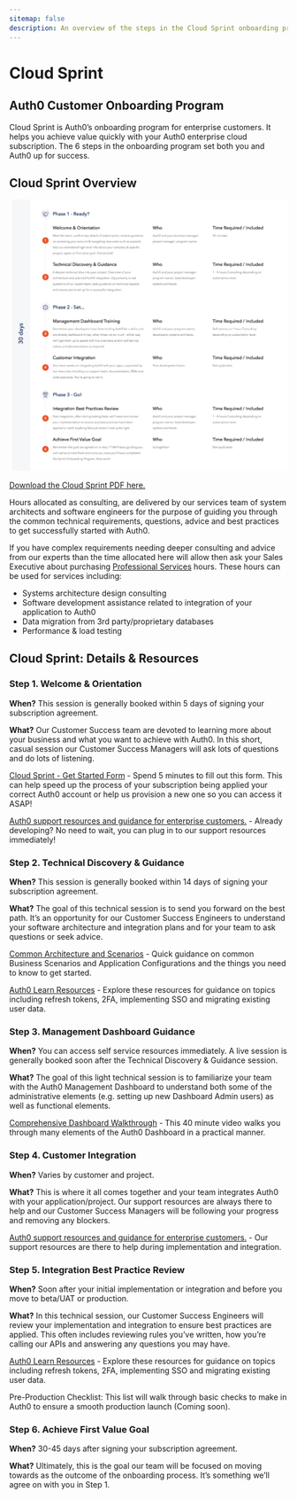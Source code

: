 ```yaml
---
sitemap: false
description: An overview of the steps in the Cloud Sprint onboarding program.
---
```


# Cloud Sprint

## Auth0 Customer Onboarding Program

Cloud Sprint is Auth0’s onboarding program for enterprise customers.  It helps you achieve value quickly with your Auth0 enterprise cloud subscription.  The 6 steps in the onboarding program set both you and Auth0 up for success.

## Cloud Sprint Overview

![Cloud Sprint Program Overview](/media/articles/onboarding/cloud-sprint-program-overview.png)

[Download the Cloud Sprint PDF here.](/media/articles/onboarding/cloud-sprint-onboarding.pdf)

Hours allocated as consulting, are delivered by our services team of system architects and software engineers for the purpose of guiding you through the common technical requirements, questions, advice and best practices to get successfully started with Auth0.

If you have complex requirements needing deeper consulting and advice from our experts than the time allocated here will allow then ask your Sales Executive about purchasing [Professional Services](/services) hours. These hours can be used for services including:
- Systems architecture design consulting
- Software development assistance related to integration of your application to Auth0
- Data migration from 3rd party/proprietary databases
- Performance & load testing

## Cloud Sprint: Details & Resources

### Step 1. Welcome & Orientation

**When?**  This session is generally booked within 5 days of signing your subscription agreement.

**What?** Our Customer Success team are devoted to learning more about your business and what you want to achieve with Auth0.  In this short, casual session our Customer Success Managers will ask lots of questions and do lots of listening.

[Cloud Sprint - Get Started Form](https://docs.google.com/a/auth0.com/forms/d/1R0vq5DQxdbgdE0kkJPcruKXiFdZpddLV_P5wlTQwOfE/viewform) - Spend 5 minutes to fill out this form. This can help speed up the process of your subscription being applied your correct Auth0 account or help us provision a new one so you can access it ASAP!

[Auth0 support resources and guidance for enterprise customers.](/onboarding/enterprise-support) - Already developing?  No need to wait, you can plug in to our support resources immediately!

### Step 2. Technical Discovery & Guidance

**When?**  This session is generally booked within 14 days of signing your subscription agreement.

**What?** The goal of this technical session is to send you forward on the best path.  It’s an opportunity for our Customer Success Engineers to understand your software architecture and integration plans and for your team to ask questions or seek advice.

[Common Architecture and Scenarios](/architecture-scenarios) - Quick guidance on common Business Scenarios and Application Configurations and the things you need to know to get started.

[Auth0 Learn Resources](https://auth0.com/learn/) - Explore these resources for guidance on topics including refresh tokens, 2FA, implementing SSO and migrating existing user data.

### Step 3. Management Dashboard Guidance
**When?**  You can access self service resources immediately.  A live session is generally booked soon after the Technical Discovery & Guidance session.

**What?** The goal of this light technical session is to familiarize your team with the Auth0 Management Dashboard to understand both some of the administrative elements (e.g. setting up new Dashboard Admin users) as well as functional elements.

[Comprehensive Dashboard Walkthrough](https://youtu.be/hkMHBXRImPk?t=8m9s) - This 40 minute video walks you through many elements of the Auth0 Dashboard in a practical manner.

### Step 4. Customer Integration
**When?**  Varies by customer and project.

**What?** This is where it all comes together and your team integrates Auth0 with your application/project.  Our support resources are always there to help and our Customer Success Managers will be following your progress and removing any blockers.

[Auth0 support resources and guidance for enterprise customers.](/onboarding/enterprise-support) - Our support resources are there to help during implementation and integration.

### Step 5. Integration Best Practice Review
**When?**  Soon after your initial implementation or integration and before you move to beta/UAT or production.

**What?** In this technical session, our Customer Success Engineers will review your implementation and integration to ensure best practices are applied.  This often includes reviewing rules you’ve written, how you’re calling our APIs and answering any questions you may have.

[Auth0 Learn Resources](https://auth0.com/learn/) - Explore these resources for guidance on topics including refresh tokens, 2FA, implementing SSO and migrating existing user data.

Pre-Production Checklist:  This list will walk through basic checks to make in Auth0 to ensure a smooth production launch (Coming soon).

### Step 6. Achieve First Value Goal
**When?**  30-45 days after signing your subscription agreement.

**What?** Ultimately, this is the goal our team will be focused on moving towards as the outcome of the onboarding process.  It’s something we’ll agree on with you in Step 1.
